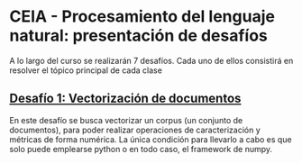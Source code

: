 # CEIA - Procesamiento del lenguaje natural: presentación de desafíos

A lo largo del curso se realizarán 7 desafíos. Cada uno de ellos consistirá en resolver el tópico principal de cada clase

## [Desafío 1: Vectorización de documentos](https://github.com/cg-massobrio/CEIA-lenguaje_natural/tree/main/desafio_1)
En este desafío se busca vectorizar un corpus (un conjunto de documentos), para poder realizar operaciones de caracterización y métricas de forma numérica. La única condición para llevarlo a cabo es que solo puede emplearse python o en todo caso, el framework de numpy. 
